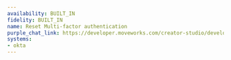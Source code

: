```yaml
---
availability: BUILT_IN
fidelity: BUILT_IN
name: Reset Multi-factor authentication
purple_chat_link: https://developer.moveworks.com/creator-studio/developer-tools/purple-chat/?conversation=%7B%22startTimestamp%22%3A%2211%3A43%2BAM%22%2C%22messages%22%3A%5B%7B%22parts%22%3A%5B%7B%22richText%22%3A%22%3Cp%3EI+want+to+reset+my+MFA%3C%2Fp%3E%22%7D%5D%2C%22role%22%3A%22user%22%7D%2C%7B%22parts%22%3A%5B%7B%22richText%22%3A%22%3Cp%3ETo+reset+your+%3Cb%3Emulti-factor+authentication+%28MFA%29%3C%2Fb%3E%2C+please+select+one+of+the+following+options%3A%3C%2Fp%3E%5Cn%3Col%3E%5Cn++%3Cli%3E%3Cb%3EOkta+Verify+-+iPhone%3C%2Fb%3E%3C%2Fli%3E%5Cn++%3Cli%3E%3Cb%3EOkta+Verify+-+iPad%3C%2Fb%3E%3C%2Fli%3E%5Cn++%3Cli%3E%3Cb%3EGoogle+Authenticator%3C%2Fb%3E%3C%2Fli%3E%5Cn%3C%2Fol%3E%22%7D%5D%2C%22role%22%3A%22assistant%22%7D%2C%7B%22parts%22%3A%5B%7B%22richText%22%3A%221%22%7D%5D%2C%22role%22%3A%22user%22%7D%2C%7B%22parts%22%3A%5B%7B%22richText%22%3A%22Confirm+the+reset+of+your+%3Cb%3Emulti-factor+authentication+%28MFA%29%3C%2Fb%3E+for+%3Cb%3EOkta+Verify+-+iPhone%3C%2Fb%3E.%22%7D%2C%7B%22buttons%22%3A%5B%7B%22buttonText%22%3A%22Yes%22%2C%22style%22%3A%22filled%22%7D%2C%7B%22buttonText%22%3A%22No%22%2C%22style%22%3A%22outlined%22%7D%5D%7D%2C%7B%22citations%22%3A%5B%7B%22citationTitle%22%3A%22Okta+Verify+-+iPhone%22%2C%22connectorName%22%3A%22okta%22%7D%5D%7D%5D%2C%22role%22%3A%22assistant%22%7D%2C%7B%22parts%22%3A%5B%7B%22richText%22%3A%22Yes%22%7D%5D%2C%22role%22%3A%22user%22%7D%2C%7B%22parts%22%3A%5B%7B%22richText%22%3A%22%3Cp%3EYour+%3Cstrong%3EMulti-Factor+Authentication%3C%2Fstrong%3E+%28MFA%29+has+been+successfully+reset%21+The+related+ticket+INC1231993+has+also+been+resolved.%26nbsp%3B%3Cbr%3E%5Cn%3C%2Fp%3E%5Cn%3Cp%3EHere+are+the+next+steps+for+setting+up+your+new+MFA%3A%3C%2Fp%3E%5Cn%3Cp%3E1.+Please+find+detailed+setup+instructions+%3Cem%3Ehere%3C%2Fem%3E.%26nbsp%3B%3C%2Fp%3E%5Cn%3Cp%3E2.+Click+this+link+to+set+up+your+new+%3Cstrong%3EMulti-Factor%3C%2Fstrong%3E+%3Cstrong%3EAuthentication+%3C%2Fstrong%3E%28MFA%29%3A+%3Cem%3ESet+up+MFA%3Cbr%3E%5Cn%3C%2Fem%3E%3C%2Fp%3E%5Cn%3Cp%3EIf+you+have+any+further+questions+or+need+assistance%2C+feel+free+to+ask%21%3C%2Fp%3E%22%7D%2C%7B%22citations%22%3A%5B%7B%22citationTitle%22%3A%22INC1231993%22%2C%22connectorName%22%3A%22servicenow%22%7D%2C%7B%22citationTitle%22%3A%22Setup+Instructions%22%2C%22connectorName%22%3A%22servicenow%22%7D%5D%7D%5D%2C%22role%22%3A%22assistant%22%7D%5D%2C%22assistantConfig%22%3A%7B%22userName%22%3A%22Moveworks+Copilot%22%2C%22initials%22%3A%22U%22%2C%22color%22%3A%22%23ebeefc%22%2C%22foregroundColor%22%3A%22%233556e3%22%2C%22providedIcon%22%3A%22silhoutte%22%7D%7D
systems:
- okta
---
```

